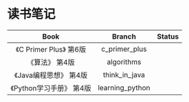 # 读书笔记


| Book | Branch | Status |
| :---: | :---: | :---:|
|《C Primer Plus》 第6版 | c\_primer\_plus | |
|《算法》 第4版          | algorithms | |
|《Java编程思想》 第4版   | think\_in\_java | |
|《Python学习手册》 第4版 | learning\_python | |